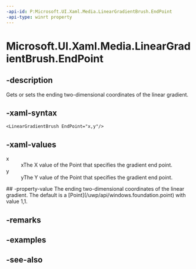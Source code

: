 ```yaml
---
-api-id: P:Microsoft.UI.Xaml.Media.LinearGradientBrush.EndPoint
-api-type: winrt property
---
```


<!-- Property syntax
public Windows.Foundation.Point EndPoint { get;  set; }
-->

# Microsoft.UI.Xaml.Media.LinearGradientBrush.EndPoint

## -description
Gets or sets the ending two-dimensional coordinates of the linear gradient.

## -xaml-syntax
```xaml
<LinearGradientBrush EndPoint="x,y"/>
```


## -xaml-values
<dl><dt>x</dt><dd>xThe X value of the Point that specifies the gradient end point.</dd>
<dt>y</dt><dd>yThe Y value of the Point that specifies the gradient end point.</dd>
</dl>
## -property-value
The ending two-dimensional coordinates of the linear gradient. The default is a [Point](/uwp/api/windows.foundation.point) with value 1,1.

## -remarks

## -examples

## -see-also
